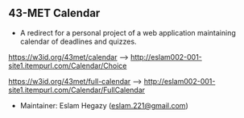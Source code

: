 ## 43-MET Calendar

* A redirect for a personal project of a web application maintaining calendar of deadlines and quizzes.

https://w3id.org/43met/calendar --> http://eslam002-001-site1.itempurl.com/Calendar/Choice

https://w3id.org/43met/full-calendar --> http://eslam002-001-site1.itempurl.com/Calendar/FullCalendar


* Maintainer: Eslam Hegazy (eslam.221@gmail.com)